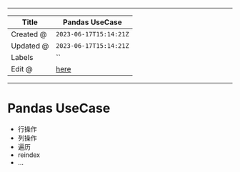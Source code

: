 -----

| Title     | Pandas UseCase                                       |
| --------- | ---------------------------------------------------- |
| Created @ | `2023-06-17T15:14:21Z`                               |
| Updated @ | `2023-06-17T15:14:21Z`                               |
| Labels    | \`\`                                                 |
| Edit @    | [here](https://github.com/junxnone/xwiki/issues/260) |

-----

# Pandas UseCase

  - 行操作
  - 列操作
  - 遍历
  - reindex
  - ...
